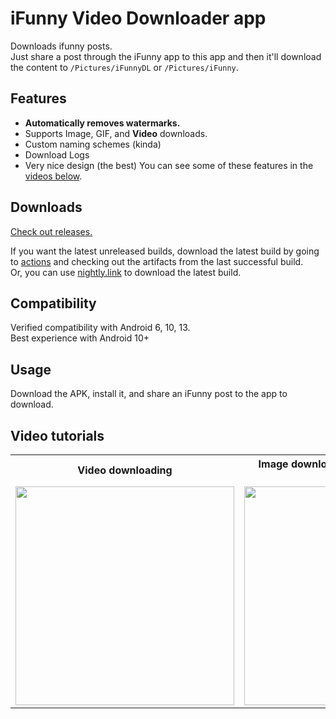 # iFunny Video Downloader app
Downloads ifunny posts. \
Just share a post through the iFunny app to this app and then it'll download the content to ``/Pictures/iFunnyDL`` or ``/Pictures/iFunny``.
## Features
- **Automatically removes watermarks.** 
- Supports Image, GIF, and **Video** downloads.  
- Custom naming schemes (kinda)
- Download Logs
- Very nice design (the best)
You can see some of these features in the [videos below](https://github.com/anthony1x6000/iFunnyDL#video-tutorials). 

## Downloads
[Check out releases.](https://github.com/anthony1x6000/iFunnyDL/releases) 

If you want the latest unreleased builds, download the latest build by going to [actions](https://github.com/anthony1x6000/iFunnyDL/actions) and checking out the artifacts from the last successful build. \
Or, you can use [nightly.link](https://nightly.link/anthony1x6000/iFunnyDL/workflows/build/main/iFunnyDL.zip) to download the latest build.

## Compatibility
Verified compatibility with Android 6, 10, 13. \
Best experience with Android 10+

## Usage
Download the APK, install it, and share an iFunny post to the app to download. 
## Video tutorials
<table>
  <tr>
    <th>Video downloading</th>
    <th>Image downloading, autocropping, and settings</th>
  </tr>
  <tr>
    <td><a href="https://imgur.com/KhgcT8b"><img width=350 src="https://i.imgur.com/72w0sI0.png" /></a></td>
    <td><a href="https://imgur.com/rsARcO0"><img width=350 src="https://i.imgur.com/UenbhS3.png" /></a></td>
  </tr>
</table>

<!-- ## Known bugs -->
<!-- The following error message comes up after the app is done cropping an image. This is caused by the app not asking FileInputStream to close. 
```agsl
    E/System: java.io.IOException: close failed: EACCES (Permission denied)
``` -->

